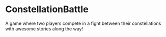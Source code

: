 # ConstellationBattle
A game where two players compete in a fight between their constellations with awesome stories along the way!
